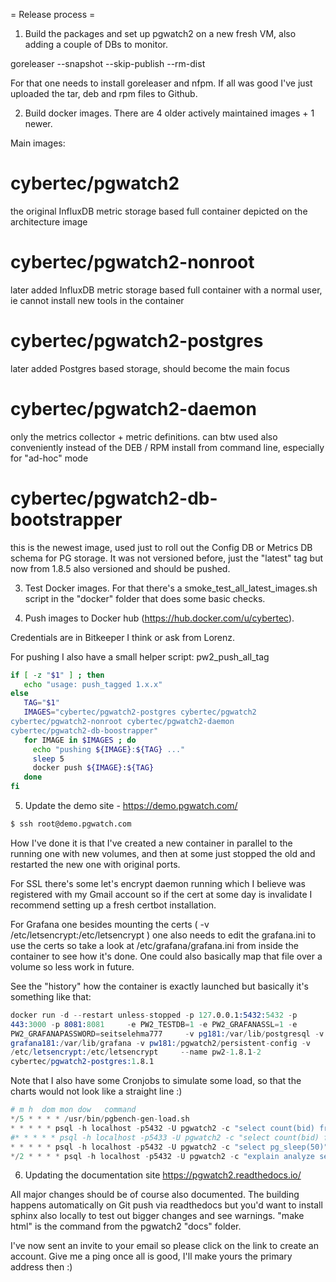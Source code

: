 = Release process =


1. Build the packages and set up pgwatch2 on a new fresh VM, also adding
a couple of DBs to monitor.

goreleaser --snapshot --skip-publish --rm-dist

For that one needs to install goreleaser and nfpm. If all was good I've
just uploaded the tar, deb and rpm files to Github.


2. Build docker images. There are 4 older actively maintained images + 1
newer.

Main images:

# cybertec/pgwatch2 
the original InfluxDB metric storage based full
container depicted on the architecture image

# cybertec/pgwatch2-nonroot
later added InfluxDB metric storage based
full container with a normal user, ie cannot install new tools in the
container

# cybertec/pgwatch2-postgres
later added Postgres based storage, should
become the main focus

# cybertec/pgwatch2-daemon 
only the metrics collector + metric definitions. can btw used also
conveniently instead of the DEB / RPM install from command line,
especially for "ad-hoc" mode

# cybertec/pgwatch2-db-bootstrapper
this is the newest image, used just to roll out the Config DB or Metrics DB 
schema for PG storage. It was not versioned before, just the "latest" tag 
but now from 1.8.5 also versioned and should be pushed.

3. Test Docker images. For that there's  a
smoke_test_all_latest_images.sh script in the "docker" folder that does
some basic checks.

4. Push images to Docker hub (https://hub.docker.com/u/cybertec).

Credentials are in Bitkeeper I think or ask from Lorenz.

For pushing I also have a small helper script: pw2_push_all_tag

```sh
if [ -z "$1" ] ; then
   echo "usage: push_tagged 1.x.x"
else
   TAG="$1"
   IMAGES="cybertec/pgwatch2-postgres cybertec/pgwatch2
cybertec/pgwatch2-nonroot cybertec/pgwatch2-daemon
cybertec/pgwatch2-db-boostrapper"
   for IMAGE in $IMAGES ; do
     echo "pushing ${IMAGE}:${TAG} ..."
     sleep 5
     docker push ${IMAGE}:${TAG}
   done
fi
```

5. Update the demo site - https://demo.pgwatch.com/

```bash
$ ssh root@demo.pgwatch.com
```

How I've done it is that I've created a new container in parallel to the
running one with new volumes, and then at some just stopped the old and
restarted the new one with original ports.

For SSL there's some let's encrypt daemon running which I believe was
registered with my Gmail account so if the cert at some day is
invalidate I recommend setting up a fresh certbot installation.

For Grafana one besides mounting the certs ( -v
/etc/letsencrypt:/etc/letsencrypt ) one also needs to edit the
grafana.ini to use the certs so take a look at /etc/grafana/grafana.ini
from inside the container to see how it's done. One could also basically
map that file over a volume so less work in future.

See the "history" how the container is exactly launched but basically
it's something like that:

```s
docker run -d --restart unless-stopped -p 127.0.0.1:5432:5432 -p
443:3000 -p 8081:8081     -e PW2_TESTDB=1 -e PW2_GRAFANASSL=1 -e
PW2_GRAFANAPASSWORD=seitselehma777     -v pg181:/var/lib/postgresql -v
grafana181:/var/lib/grafana -v pw181:/pgwatch2/persistent-config -v
/etc/letsencrypt:/etc/letsencrypt     --name pw2-1.8.1-2
cybertec/pgwatch2-postgres:1.8.1
```

Note that I also have some Cronjobs to simulate some load, so that the
charts would not look like a straight line :)

```s
# m h  dom mon dow   command
*/5 * * * * /usr/bin/pgbench-gen-load.sh
* * * * * psql -h localhost -p5432 -U pgwatch2 -c "select count(bid) from pgbench_accounts"  pgwatch2
#* * * * * psql -h localhost -p5433 -U pgwatch2 -c "select count(bid) from pgbench_accounts"  pgwatch2
* * * * * psql -h localhost -p5432 -U pgwatch2 -c "select pg_sleep(50)" pgwatch2
*/2 * * * * psql -h localhost -p5432 -U pgwatch2 -c "explain analyze select * from pgbench_accounts order by random()" pgwatch2
```

6. Updating the documentation site https://pgwatch2.readthedocs.io/

All major changes should be of course also documented. The building
happens automatically on Git push via readthedocs but you'd want to
install sphinx also locally to test out bigger changes and see warnings.
"make html" is the command from the pgwatch2 "docs" folder.

I've now sent an invite to your email so please click on the link to
create an account. Give me a ping once all is good, I'll make yours the
primary address then :)